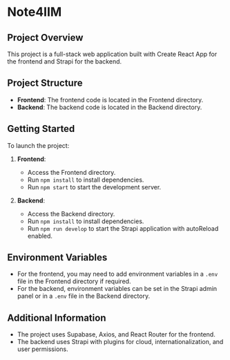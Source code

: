 # Note4IIM

## Project Overview
This project is a full-stack web application built with Create React App for the frontend and Strapi for the backend.

## Project Structure
- **Frontend**: The frontend code is located in the Frontend directory.
- **Backend**: The backend code is located in the Backend directory.

## Getting Started
To launch the project:

1. **Frontend**:
   - Access the Frontend directory.
   - Run `npm install` to install dependencies.
   - Run `npm start` to start the development server.

2. **Backend**:
   - Access the Backend directory.
   - Run `npm install` to install dependencies.
   - Run `npm run develop` to start the Strapi application with autoReload enabled.

## Environment Variables
- For the frontend, you may need to add environment variables in a `.env` file in the Frontend directory if required.
- For the backend, environment variables can be set in the Strapi admin panel or in a `.env` file in the Backend directory.

## Additional Information
- The project uses Supabase, Axios, and React Router for the frontend.
- The backend uses Strapi with plugins for cloud, internationalization, and user permissions.